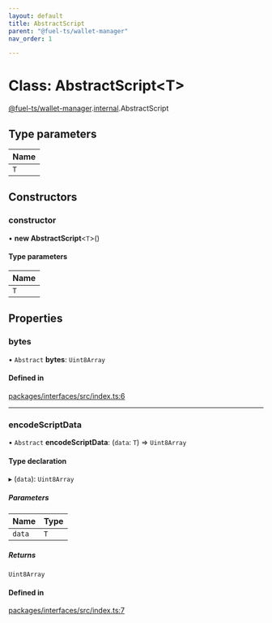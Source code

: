 ```yaml
---
layout: default
title: AbstractScript
parent: "@fuel-ts/wallet-manager"
nav_order: 1

---
```


# Class: AbstractScript<T\>

[@fuel-ts/wallet-manager](../index.md).[internal](../namespaces/internal.md).AbstractScript

## Type parameters

| Name |
| :------ |
| `T` |

## Constructors

### constructor

• **new AbstractScript**<`T`\>()

#### Type parameters

| Name |
| :------ |
| `T` |

## Properties

### bytes

• `Abstract` **bytes**: `Uint8Array`

#### Defined in

[packages/interfaces/src/index.ts:6](https://github.com/FuelLabs/fuels-ts/blob/master/packages/interfaces/src/index.ts#L6)

___

### encodeScriptData

• `Abstract` **encodeScriptData**: (`data`: `T`) => `Uint8Array`

#### Type declaration

▸ (`data`): `Uint8Array`

##### Parameters

| Name | Type |
| :------ | :------ |
| `data` | `T` |

##### Returns

`Uint8Array`

#### Defined in

[packages/interfaces/src/index.ts:7](https://github.com/FuelLabs/fuels-ts/blob/master/packages/interfaces/src/index.ts#L7)
